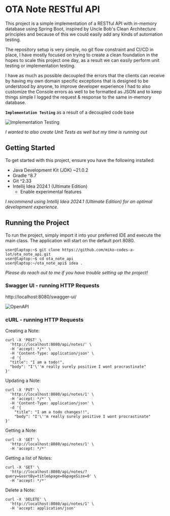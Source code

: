 # OTA Note RESTful API

This project is a simple implementation of a RESTful API with in-memory database using Spring Boot, inspired by Uncle Bob's Clean Architecture principles and because of this we could easily add any kinds of automation testing.

The repository setup is very simple, no git flow constraint and CI/CD in place, I have mostly focused on trying to create a clean foundation in the hopes to scale this project one day, as a result we can easily perform unit testing or implementation testing.

I have as much as possible decoupled the errors that the clients can receive by having my own domain specific exceptions that is designed to be understood by anyone, to improve developer experience I had to also customize the Console errors as well to be formatted as JSON and to keep things simple I logged the request & response to the same in-memory database.

**`Implementation Testing`** as a result of a decoupled code base

![Implementation Testing](https://gcdnb.pbrd.co/images/l1wZX8Z3l09i.png)

_I wanted to also create Unit Tests as well but my time is running out_

## Getting Started

To get started with this project, ensure you have the following installed:

- Java Development Kit (JDK) ~21.0.2
- Gradle ^8.7
- Git ^2.33
- Intellij Idea 2024.1 (Ultimate Edition)
  - Enable experimental features

_I recommend using Intellij Idea 2024.1 (Ultimate Edition) for an optimal development experience._

## Running the Project

To run the project, simply import it into your preferred IDE and execute the main class. The application will start on the default port 8080.

```console
user@laptop:~$ git clone https://github.com/miko-codes-a-lot/ota_note_api.git
user@laptop:~$ cd ota_note_api
user@laptop:~/ota_note_api$ idea .
```

_Please do reach out to me if you have trouble setting up the project!_

### Swagger UI - running HTTP Requests

http://localhost:8080/swagger-ui/

![OpenAPI](https://gcdnb.pbrd.co/images/gn7v3g2HwSL6.png)

### cURL - running HTTP Requests

Creating a Note:

    curl -X 'POST' \
      'http://localhost:8080/api/notes/' \
      -H 'accept: */*' \
      -H 'Content-Type: application/json' \
      -d '{
      "title": "I am a todo!",
      "body": "I'\''m really surely positive I wont procrastinate"
    }'

Updating a Note:

    curl -X 'PUT' \
      'http://localhost:8080/api/notes/1' \
      -H 'accept: */*' \
      -H 'Content-Type: application/json' \
      -d '{
        "title": "I am a todo changes!!",
        "body": "I'\''m really surely positive I wont procrastinate"
    }'

Getting a Note:

    curl -X 'GET' \
      'http://localhost:8080/api/notes/1' \
      -H 'accept: */*'

Getting a list of Notes:

    curl -X 'GET' \
      'http://localhost:8080/api/notes/?query=&sortBy=title&page=0&pageSize=0' \
      -H 'accept: */*'

Delete a Note:

    curl -X 'DELETE' \
      'http://localhost:8080/api/notes/1' \
      -H 'accept: application/json'